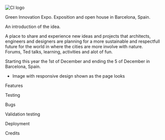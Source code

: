 ![CI logo]()

Green Innovation Expo.
Exposition and open house in Barcelona, Spain.

An introduction of the idea.

A place to share and experience new ideas and projects that architects, engineers and designers are planning for a more sustainable and respectfull future for the world in where the cities are more involve with nature.
Forums, Ted talks, learning, activities and alot of fun.

Starting this year the 1st of December and ending the 5 of December in Barcelona, Spain.


- Image with responsive design shown as the page looks

Features

Testing

Bugs

Validation testing 

Deployment

Credits
